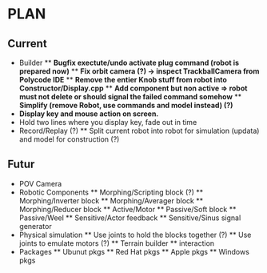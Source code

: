 # PLAN

## Current
* Builder
** __Bugfix exectute/undo activate plug command (robot is prepared now)__
** __Fix orbit camera (?) -> inspect TrackballCamera from Polycode IDE__
** __Remove the entier Knob stuff from robot into Constructor/Display.cpp__
** __Add component but non active => robot must not delete or should signal the failed command somehow__ 
** __Simplify (remove Robot, use commands and model instead) (?)__
* __Display key and mouse action on screen.__
* Hold two lines where you display key, fade out in time
* Record/Replay (?)
** Split current robot into robot for simulation (updata) and model for construction (?)

## Futur
* POV Camera
* Robotic Components
** Morphing/Scripting block (?)
** Morphing/Inverter block
** Morphing/Averager block
** Morphing/Reducer block
** Active/Motor
** Passive/Soft block
** Passive/Weel
** Sensitive/Actor feedback
** Sensitive/Sinus signal generator 
* Physical simulation
** Use joints to hold the blocks together (?)
** Use joints to emulate motors (?)
** Terrain builder
** interaction
* Packages
** Ubunut pkgs
** Red Hat pkgs
** Apple pkgs
** Windows pkgs
